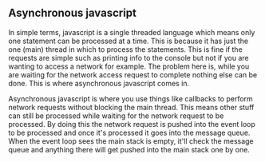 ## Asynchronous javascript

In simple terms, javascript is a single threaded language which means only one statement can be processed at a time. This is because it has just the one (main) thread in which to process the statements. This is fine if the requests are simple such as printing info to the console but not if you are wanting to access a network for example. The problem here is, while you are waiting for the network access request to complete nothing else can be done. This is where asynchronous javascript comes in.

Asynchronous javascript is where you use things like callbacks to perform network requests without blocking the main thread. This means other stuff can still be processed while waiting for the network request to be processed. By doing this the network request is pushed into the event loop to be processed and once it's processed it goes into the message queue. When the event loop sees the main stack is empty, it'll check the message queue and anything there will get pushed into the main stack one by one.
